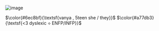 ![image](https://github.com/user-attachments/assets/4978066a-0a27-46c4-af54-b5b6c0c348e2)


 $\color{#6ec8bf}{\textsf{vanya , 5teen  she / they}}$
$\color{#a77db3}{\textsf{<3 dyslexic ⟡  ENFP/INFP}}$

